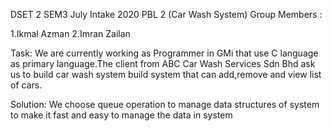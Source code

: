 DSET 2 SEM3 July Intake 2020
PBL 2 (Car Wash System) 
Group Members :

1.Ikmal Azman
2.Imran Zailan

Task:
We are currently working as Programmer in GMi that use C language as primary language.The client from ABC Car Wash Services Sdn Bhd ask us to build car wash system build system that can add,remove and view list of cars.

Solution:
We choose queue operation to manage data structures  of system to make it fast and easy to manage the data in system
